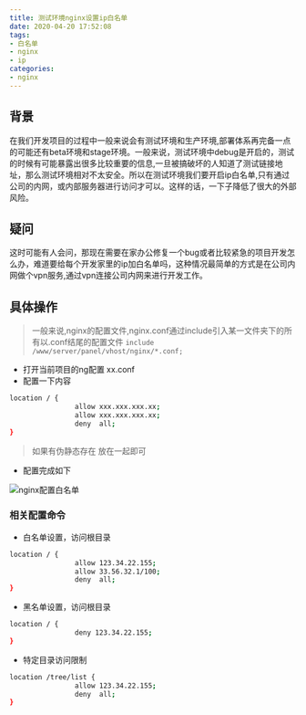 ```yaml
---
title: 测试环境nginx设置ip白名单
date: 2020-04-20 17:52:08  
tags:
- 白名单
- nginx
- ip
categories:
- nginx
---
```


## 背景

在我们开发项目的过程中一般来说会有测试环境和生产环境,部署体系再完备一点的可能还有beta环境和stage环境。一般来说，测试环境中debug是开启的，测试的时候有可能暴露出很多比较重要的信息,一旦被搞破坏的人知道了测试链接地址，那么测试环境相对不太安全。所以在测试环境我们要开启ip白名单,只有通过公司的内网，或内部服务器进行访问才可以。这样的话，一下子降低了很大的外部风险。
## 疑问
 这时可能有人会问，那现在需要在家办公修复一个bug或者比较紧急的项目开发怎么办，难道要给每个开发家里的ip加白名单吗，这种情况最简单的方式是在公司内网做个vpn服务,通过vpn连接公司内网来进行开发工作。
 
## 具体操作
> 一般来说,nginx的配置文件,nginx.conf通过include引入某一文件夹下的所有以.conf结尾的配置文件 `include /www/server/panel/vhost/nginx/*.conf;`
- 打开当前项目的ng配置 xx.conf 
- 配置一下内容
```bash
location / {
                allow xxx.xxx.xxx.xx;
                allow xxx.xxx.xxx.xx;
                deny  all;
}
```
> 如果有伪静态存在 放在一起即可

- 配置完成如下

![nginx配置白名单](http://img.zhaobo.top/2020/04/nginx_white_ip/white_ip.png "nginx配置白名单")

### 相关配置命令

- 白名单设置，访问根目录 
```bash
location / {
                allow 123.34.22.155;
                allow 33.56.32.1/100;
                deny  all;
}
```


- 黑名单设置，访问根目录 
```bash
location / {
                deny 123.34.22.155;
}
```

- 特定目录访问限制
```bash
location /tree/list {
                allow 123.34.22.155;
                deny  all;
}
```






